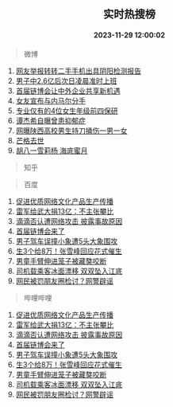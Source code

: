 <div align="center"><h2>实时热搜榜</h2><h4>2023-11-29 12:00:02</h4></div>

> 微博  

1. [网友举报转转二手手机出具阴阳检测报告](https://s.weibo.com/weibo?q=%23%E7%BD%91%E5%8F%8B%E4%B8%BE%E6%8A%A5%E8%BD%AC%E8%BD%AC%E4%BA%8C%E6%89%8B%E6%89%8B%E6%9C%BA%E5%87%BA%E5%85%B7%E9%98%B4%E9%98%B3%E6%A3%80%E6%B5%8B%E6%8A%A5%E5%91%8A%23&t=31&band_rank=1&Refer=top)<br />
2. [男子中2.6亿后次日凌晨准时上班](https://s.weibo.com/weibo?q=%23%E7%94%B7%E5%AD%90%E4%B8%AD2.6%E4%BA%BF%E5%90%8E%E6%AC%A1%E6%97%A5%E5%87%8C%E6%99%A8%E5%87%86%E6%97%B6%E4%B8%8A%E7%8F%AD%23&t=31&band_rank=2&Refer=top)<br />
3. [首届链博会让中外企业共享新机遇](https://s.weibo.com/weibo?q=%23%E9%A6%96%E5%B1%8A%E9%93%BE%E5%8D%9A%E4%BC%9A%E8%AE%A9%E4%B8%AD%E5%A4%96%E4%BC%81%E4%B8%9A%E5%85%B1%E4%BA%AB%E6%96%B0%E6%9C%BA%E9%81%87%23&t=31&band_rank=3&Refer=top)<br />
4. [女友宣布与内马尔分手](https://s.weibo.com/weibo?q=%23%E5%A5%B3%E5%8F%8B%E5%AE%A3%E5%B8%83%E4%B8%8E%E5%86%85%E9%A9%AC%E5%B0%94%E5%88%86%E6%89%8B%23&t=31&band_rank=4&Refer=top)<br />
5. [专业仅有的4位女生年级前四保研](https://s.weibo.com/weibo?q=%23%E4%B8%93%E4%B8%9A%E4%BB%85%E6%9C%89%E7%9A%844%E4%BD%8D%E5%A5%B3%E7%94%9F%E5%B9%B4%E7%BA%A7%E5%89%8D%E5%9B%9B%E4%BF%9D%E7%A0%94%23&t=31&band_rank=5&Refer=top)<br />
6. [谭杰希自曝曾患抑郁症](https://s.weibo.com/weibo?q=%23%E8%B0%AD%E6%9D%B0%E5%B8%8C%E8%87%AA%E6%9B%9D%E6%9B%BE%E6%82%A3%E6%8A%91%E9%83%81%E7%97%87%23&t=31&band_rank=6&Refer=top)<br />
7. [网曝陕西高校男生持刀捅伤一男一女](https://s.weibo.com/weibo?q=%23%E7%BD%91%E6%9B%9D%E9%99%95%E8%A5%BF%E9%AB%98%E6%A0%A1%E7%94%B7%E7%94%9F%E6%8C%81%E5%88%80%E6%8D%85%E4%BC%A4%E4%B8%80%E7%94%B7%E4%B8%80%E5%A5%B3%23&t=31&band_rank=7&Refer=top)<br />
8. [芒格去世](https://s.weibo.com/weibo?q=%23%E8%8A%92%E6%A0%BC%E5%8E%BB%E4%B8%96%23&t=31&band_rank=8&Refer=top)<br />
9. [胡八一雪莉杨 海底蜜月](https://s.weibo.com/weibo?q=%E8%83%A1%E5%85%AB%E4%B8%80%E9%9B%AA%E8%8E%89%E6%9D%A8%20%E6%B5%B7%E5%BA%95%E8%9C%9C%E6%9C%88&t=31&band_rank=9&Refer=top)<br />

> 知乎  


> 百度  

1. [促进优质网络文化产品生产传播](https://www.baidu.com/s?wd=%E4%BF%83%E8%BF%9B%E4%BC%98%E8%B4%A8%E7%BD%91%E7%BB%9C%E6%96%87%E5%8C%96%E4%BA%A7%E5%93%81%E7%94%9F%E4%BA%A7%E4%BC%A0%E6%92%AD&sa=fyb_news&rsv_dl=fyb_news)<br />
2. [雷军给武大捐13亿：不主张攀比](https://www.baidu.com/s?wd=%E9%9B%B7%E5%86%9B%E7%BB%99%E6%AD%A6%E5%A4%A7%E6%8D%9013%E4%BA%BF%EF%BC%9A%E4%B8%8D%E4%B8%BB%E5%BC%A0%E6%94%80%E6%AF%94&sa=fyb_news&rsv_dl=fyb_news)<br />
3. [滴滴否认遭网络攻击 披露事故原因](https://www.baidu.com/s?wd=%E6%BB%B4%E6%BB%B4%E5%90%A6%E8%AE%A4%E9%81%AD%E7%BD%91%E7%BB%9C%E6%94%BB%E5%87%BB+%E6%8A%AB%E9%9C%B2%E4%BA%8B%E6%95%85%E5%8E%9F%E5%9B%A0&sa=fyb_news&rsv_dl=fyb_news)<br />
4. [首届链博会来了](https://www.baidu.com/s?wd=%E9%A6%96%E5%B1%8A%E9%93%BE%E5%8D%9A%E4%BC%9A%E6%9D%A5%E4%BA%86&sa=fyb_news&rsv_dl=fyb_news)<br />
5. [男子驾车误撞小象遭5头大象围攻](https://www.baidu.com/s?wd=%E7%94%B7%E5%AD%90%E9%A9%BE%E8%BD%A6%E8%AF%AF%E6%92%9E%E5%B0%8F%E8%B1%A1%E9%81%AD5%E5%A4%B4%E5%A4%A7%E8%B1%A1%E5%9B%B4%E6%94%BB&sa=fyb_news&rsv_dl=fyb_news)<br />
6. [生3个给8万！张雪峰回应花式催生](https://www.baidu.com/s?wd=%E7%94%9F3%E4%B8%AA%E7%BB%998%E4%B8%87%EF%BC%81%E5%BC%A0%E9%9B%AA%E5%B3%B0%E5%9B%9E%E5%BA%94%E8%8A%B1%E5%BC%8F%E5%82%AC%E7%94%9F&sa=fyb_news&rsv_dl=fyb_news)<br />
7. [男童手臂伸进笼子被藏獒咬断](https://www.baidu.com/s?wd=%E7%94%B7%E7%AB%A5%E6%89%8B%E8%87%82%E4%BC%B8%E8%BF%9B%E7%AC%BC%E5%AD%90%E8%A2%AB%E8%97%8F%E7%8D%92%E5%92%AC%E6%96%AD&sa=fyb_news&rsv_dl=fyb_news)<br />
8. [司机载乘客冰面漂移 双双坠入江底](https://www.baidu.com/s?wd=%E5%8F%B8%E6%9C%BA%E8%BD%BD%E4%B9%98%E5%AE%A2%E5%86%B0%E9%9D%A2%E6%BC%82%E7%A7%BB+%E5%8F%8C%E5%8F%8C%E5%9D%A0%E5%85%A5%E6%B1%9F%E5%BA%95&sa=fyb_news&rsv_dl=fyb_news)<br />
9. [网民被罚朋友圈检讨？网警辟谣](https://www.baidu.com/s?wd=%E7%BD%91%E6%B0%91%E8%A2%AB%E7%BD%9A%E6%9C%8B%E5%8F%8B%E5%9C%88%E6%A3%80%E8%AE%A8%EF%BC%9F%E7%BD%91%E8%AD%A6%E8%BE%9F%E8%B0%A3&sa=fyb_news&rsv_dl=fyb_news)<br />

> 哔哩哔哩  

1. [促进优质网络文化产品生产传播](https://www.baidu.com/s?wd=%E4%BF%83%E8%BF%9B%E4%BC%98%E8%B4%A8%E7%BD%91%E7%BB%9C%E6%96%87%E5%8C%96%E4%BA%A7%E5%93%81%E7%94%9F%E4%BA%A7%E4%BC%A0%E6%92%AD&sa=fyb_news&rsv_dl=fyb_news)<br />
2. [雷军给武大捐13亿：不主张攀比](https://www.baidu.com/s?wd=%E9%9B%B7%E5%86%9B%E7%BB%99%E6%AD%A6%E5%A4%A7%E6%8D%9013%E4%BA%BF%EF%BC%9A%E4%B8%8D%E4%B8%BB%E5%BC%A0%E6%94%80%E6%AF%94&sa=fyb_news&rsv_dl=fyb_news)<br />
3. [滴滴否认遭网络攻击 披露事故原因](https://www.baidu.com/s?wd=%E6%BB%B4%E6%BB%B4%E5%90%A6%E8%AE%A4%E9%81%AD%E7%BD%91%E7%BB%9C%E6%94%BB%E5%87%BB+%E6%8A%AB%E9%9C%B2%E4%BA%8B%E6%95%85%E5%8E%9F%E5%9B%A0&sa=fyb_news&rsv_dl=fyb_news)<br />
4. [首届链博会来了](https://www.baidu.com/s?wd=%E9%A6%96%E5%B1%8A%E9%93%BE%E5%8D%9A%E4%BC%9A%E6%9D%A5%E4%BA%86&sa=fyb_news&rsv_dl=fyb_news)<br />
5. [男子驾车误撞小象遭5头大象围攻](https://www.baidu.com/s?wd=%E7%94%B7%E5%AD%90%E9%A9%BE%E8%BD%A6%E8%AF%AF%E6%92%9E%E5%B0%8F%E8%B1%A1%E9%81%AD5%E5%A4%B4%E5%A4%A7%E8%B1%A1%E5%9B%B4%E6%94%BB&sa=fyb_news&rsv_dl=fyb_news)<br />
6. [生3个给8万！张雪峰回应花式催生](https://www.baidu.com/s?wd=%E7%94%9F3%E4%B8%AA%E7%BB%998%E4%B8%87%EF%BC%81%E5%BC%A0%E9%9B%AA%E5%B3%B0%E5%9B%9E%E5%BA%94%E8%8A%B1%E5%BC%8F%E5%82%AC%E7%94%9F&sa=fyb_news&rsv_dl=fyb_news)<br />
7. [男童手臂伸进笼子被藏獒咬断](https://www.baidu.com/s?wd=%E7%94%B7%E7%AB%A5%E6%89%8B%E8%87%82%E4%BC%B8%E8%BF%9B%E7%AC%BC%E5%AD%90%E8%A2%AB%E8%97%8F%E7%8D%92%E5%92%AC%E6%96%AD&sa=fyb_news&rsv_dl=fyb_news)<br />
8. [司机载乘客冰面漂移 双双坠入江底](https://www.baidu.com/s?wd=%E5%8F%B8%E6%9C%BA%E8%BD%BD%E4%B9%98%E5%AE%A2%E5%86%B0%E9%9D%A2%E6%BC%82%E7%A7%BB+%E5%8F%8C%E5%8F%8C%E5%9D%A0%E5%85%A5%E6%B1%9F%E5%BA%95&sa=fyb_news&rsv_dl=fyb_news)<br />
9. [网民被罚朋友圈检讨？网警辟谣](https://www.baidu.com/s?wd=%E7%BD%91%E6%B0%91%E8%A2%AB%E7%BD%9A%E6%9C%8B%E5%8F%8B%E5%9C%88%E6%A3%80%E8%AE%A8%EF%BC%9F%E7%BD%91%E8%AD%A6%E8%BE%9F%E8%B0%A3&sa=fyb_news&rsv_dl=fyb_news)<br />
